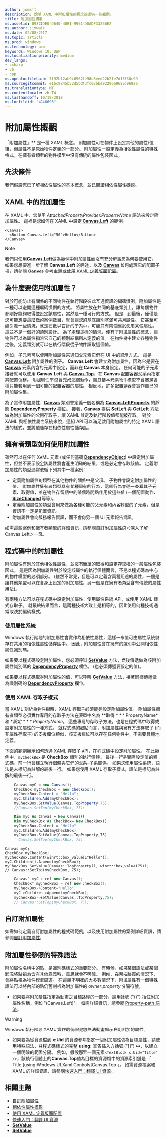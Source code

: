 ```yaml
---
author: jwmsft
description: 說明 XAML 中附加屬性的概念並提供一些範例。
title: 附加屬性概觀
ms.assetid: 098C1DE0-D640-48B1-9961-D0ADF33266E2
ms.author: jimwalk
ms.date: 02/08/2017
ms.topic: article
ms.prod: windows
ms.technology: uwp
keywords: Windows 10, UWP
ms.localizationpriority: medium
dev_langs:
- csharp
- vb
- cpp
ms.openlocfilehash: 7f92b12ab9c8962fe98d8eed22b21e7d10330c99
ms.sourcegitcommit: e16c9845b52d5bd43fc02bbe92296a9682d96926
ms.translationtype: MT
ms.contentlocale: zh-TW
ms.lasthandoff: 10/19/2018
ms.locfileid: "4946693"
---
```

# <a name="attached-properties-overview"></a>附加屬性概觀

「附加屬性」** 是一種 XAML 概念。 附加屬性可在物件上設定其他的屬性/值組，但屬性不是原始物件定義的一部分。 附加屬性一般定義為相依性屬性的特殊格式，在擁有者類型的物件模型中沒有傳統的屬性包裝函式。

## <a name="prerequisites"></a>先決條件

我們假設您已了解相依性屬性的基本概念，並已閱讀[相依性屬性概觀](dependency-properties-overview.md)。

## <a name="attached-properties-in-xaml"></a>XAML 中的附加屬性

在 XAML 中，您使用 _AttachedPropertyProvider.PropertyName_ 語法來設定附加屬性。 這裡是您如何在 XAML 中設定 [**Canvas.Left**](https://msdn.microsoft.com/library/windows/apps/hh759771) 的範例。

```xaml
<Canvas>
  <Button Canvas.Left="50">Hello</Button>
</Canvas>
```

> [!NOTE]
> 我們只使用[**Canvas.Left**](https://msdn.microsoft.com/library/windows/apps/hh759771)做為範例中附加屬性而沒有充分解說您為何要使用它。 如果您想要進一步了解 **Canvas.Left** 的用途，以及 [**Canvas**](https://msdn.microsoft.com/library/windows/apps/br209267) 如何處理它的配置子項，請參閱 [**Canvas**](https://msdn.microsoft.com/library/windows/apps/br209267) 參考主題或[使用 XAML 定義版面配置](https://msdn.microsoft.com/library/windows/apps/mt228350)。

## <a name="why-use-attached-properties"></a>為什麼要使用附加屬性？

對於可能防止有關係的不同物件在執行階段彼此互通資訊的編碼慣例，附加屬性是一種可以避開這種編碼慣例的方式。 將屬性放在共同的基底類別上，讓每個物件都剛好能夠取得並設定該屬性，當然是一種可行的方式。 但是，到最後，僅僅是您可能想要這麼做的案例數目，就會讓您的基底類別塞滿可共用屬性。 它甚至可能引發一些情況，就是在數以百計的子系中，可能只有兩個嘗試使用某個屬性。 這並不是一個好的類別設計。 為了處理這樣的情況，便有了附加屬性的概念，讓物件可以為屬性指派它自己的類別結構所未定義的值。 在物件樹中建立各種物件之後，定義類別就可以在執行階段從子物件讀取這個值。

例如，子元素可以使用附加屬性來通知父元素它們在 UI 中的顯示方式。 這是 [**Canvas.Left**](https://msdn.microsoft.com/library/windows/apps/hh759771) 附加屬性的例子。 **Canvas.Left** 會建立為附加屬性，因為它是要在 [**Canvas**](https://msdn.microsoft.com/library/windows/apps/br209267) 元素內含的元素中設定，而非在 **Canvas** 本身設定。 任何可能的子元素接著就可以使用 **Canvas.Left** 與 [**Canvas.Top**](https://msdn.microsoft.com/library/windows/apps/hh759772)，在 **Canvas** 配置容器父系內指定其配置位移。 附加屬性不但會完成這個動作，而且基本元素物件模型不會塞滿各種只能套用到一個可能的配置容器的屬性。 相反地，許多配置容器會實作自己的附加屬性集。

為了實作附加屬性，[**Canvas**](https://msdn.microsoft.com/library/windows/apps/br209267) 類別會定義一個名稱為 [**Canvas.LeftProperty**](https://msdn.microsoft.com/library/windows/apps/br209272) 的靜態 [**DependencyProperty**](https://msdn.microsoft.com/library/windows/apps/br242362) 欄位。 接著，**Canvas** 提供 [**SetLeft**](https://msdn.microsoft.com/library/windows/apps/br209273) 與 [**GetLeft**](https://msdn.microsoft.com/library/windows/apps/br209269) 方法做為附加屬性的公開存取子，讓 XAML 設定及執行階段值都能被存取。 對於 XAML 與相依性屬性系統來說，這組 API 可以滿足啟用附加屬性的特定 XAML 語法的樣式，並將值儲存在相依性屬性儲存區。

## <a name="how-the-owning-type-uses-attached-properties"></a>擁有者類型如何使用附加屬性

雖然可以在任何 XAML 元素 (或任何基礎 [**DependencyObject**](https://msdn.microsoft.com/library/windows/apps/br242356)) 中設定附加屬性，但並不表示設定該屬性將會產生明確的結果，或是必定會存取該值。 定義附加屬性的類型通常依循下列其中一種案例：

- 定義附加屬性的類型在其他物件的關係中是父項。 子物件會設定附加屬性的值。 附加屬性擁有者類型具有某種固有的行為，這個行為會逐一查看其子元素、取得值，並在物件存留期中的某個時間點作用於這些值 (一個配置動作、[**SizeChanged**](https://msdn.microsoft.com/library/windows/apps/br208742) 等等)。
- 定義附加屬性的類型會用來做為各種可能的父元素和內容模型的子元素，但是資訊不一定是配置資訊。
- 附加屬性會向服務報告資訊，而不會向另一個 UI 元素報告資訊。

如需這些案例和擁有者類型的詳細資訊，請參閱[自訂附加屬性](custom-attached-properties.md)的＜深入了解 Canvas.Left＞一節。

## <a name="attached-properties-in-code"></a>程式碼中的附加屬性

附加屬性有別於其他相依性屬性，並沒有簡單的取得和設定存取權的一般屬性包裝函式。 這是因為附加屬性對於設定該屬性的執行個體而言，不是以程式碼為中心的物件模型的必須部分。 (雖然不常見，但是可以定義含兩種用途的屬性，一個是讓其他類型可以在自身上設定的附加屬性，另一個是在擁有者類型含有傳統的屬性用法)。

有兩種方法可以在程式碼中設定附加屬性：使用屬性系統 API，或使用 XAML 樣式存取子。 就最終結果而言，這兩種技術大致上是相等的，因此使用何種技術通常取決於編碼樣式。

### <a name="using-the-property-system"></a>使用屬性系統

Windows 執行階段的附加屬性會實作為相依性屬性，這樣一來值可由屬性系統儲存在共用的相依性屬性儲存區中。 因此，附加屬性會在擁有的類別中公開相依性屬性識別碼。

如果要以程式碼設定附加屬性，您必須呼叫 [**SetValue**](https://msdn.microsoft.com/library/windows/apps/br242361) 方法，然後傳遞做為該附加屬性識別碼的 [**DependencyProperty**](https://msdn.microsoft.com/library/windows/apps/br242362) 欄位。 (也必須傳遞要設定的值)。

如果要以程式碼取得附加屬性的值，可以呼叫 [**GetValue**](https://msdn.microsoft.com/library/windows/apps/br242359) 方法，接著同樣傳遞做為識別碼的 [**DependencyProperty**](https://msdn.microsoft.com/library/windows/apps/br242362) 欄位。

### <a name="using-the-xaml-accessor-pattern"></a>使用 XAML 存取子樣式

當 XAML 剖析為物件樹時，XAML 存取子必須能夠設定附加屬性值。 附加屬性擁有者類型必須實作專用的存取子方法在表單中名為 **取得 * * * PropertyName*和 **設定 * * * PropertyName*。 這些專用的存取子方法，也是在程式碼中取得或設定附加屬性的一種方式。 就程式碼的觀點而言，附加屬性與擁有方法存取子 (而非屬性存取子) 的支援欄位類似，該支援欄位可以存在任何物件中，不需要具體地定義。

下面的範例顯示如何透過 XAML 存取子 API，在程式碼中設定附加屬性。 在此範例中，`myCheckBox` 是 [**CheckBox**](https://msdn.microsoft.com/library/windows/apps/br209316) 類別的執行個體。 最後一行是實際設定值的程式碼，前一行會建立執行個體與它們的父系-子系關係。 如果您使用屬性系統，語法是未標記為註解的最後一行。 如果您使用 XAML 存取子樣式，語法是標記為註解的最後一行。

```csharp
    Canvas myC = new Canvas();
    CheckBox myCheckBox = new CheckBox();
    myCheckBox.Content = "Hello";
    myC.Children.Add(myCheckBox);
    myCheckBox.SetValue(Canvas.TopProperty,75);
    //Canvas.SetTop(myCheckBox, 75);
```

```vb
    Dim myC As Canvas = New Canvas()
    Dim myCheckBox As CheckBox= New CheckBox()
    myCheckBox.Content = "Hello"
    myC.Children.Add(myCheckBox)
    myCheckBox.SetValue(Canvas.TopProperty,75)
    ' Canvas.SetTop(myCheckBox, 75)
```

```cppwinrt
Canvas myC;
CheckBox myCheckBox;
myCheckBox.Content(winrt::box_value(L"Hello"));
myC.Children().Append(myCheckBox);
myCheckBox.SetValue(Canvas::TopProperty(), winrt::box_value(75));
// Canvas::SetTop(myCheckBox, 75);
```

```cpp
    Canvas^ myC = ref new Canvas();
    CheckBox^ myCheckBox = ref new CheckBox();
    myCheckBox->Content="Hello";
    myC->Children->Append(myCheckBox);
    myCheckBox->SetValue(Canvas::TopProperty,75);
    // Canvas::SetTop(myCheckBox, 75);
```

## <a name="custom-attached-properties"></a>自訂附加屬性

如需如何定義自訂附加屬性的程式碼範例，以及使用附加屬性的案例詳細資訊，請參閱[自訂附加屬性](custom-attached-properties.md)。

## <a name="special-syntax-for-attached-property-references"></a>附加屬性參照的特殊語法

附加屬性名稱中的點，是識別碼樣式的重要部分。 有時候，如果某個語法或某個狀況將點視為含有其他意義時，意思就會不明確。 例如，在繫結路徑的情況下，會將點視為物件模型周遊。 在這類不明確的大多數情況下，附加屬性有一個特殊語法可以將內部的點仍舊剖析為附加屬性的 _owner_**.**_property_ 分隔符號。

- 如果要將附加屬性指定為動畫之目標路徑的一部分，請用括號 ("()") 括住附加屬性名稱，例如 "(Canvas.Left)"。 如需詳細資訊，請參閱 [Property-path 語法](property-path-syntax.md)。

> [!WARNING]
> Windows 執行階段 XAML 實作的侷限是您無法動畫顯示自訂附加的屬性。

- 如果要為從資源檔到 **x:Uid** 的資源參考指定一個附加屬性做為目標屬性，請使用特殊語法，將程式碼樣式的完整 **using:** 宣告插入方括弧 ("\[\]") 中，以建立一個明確的範圍分隔。 例如，假設那里一個元素`<TextBlock x:Uid="Title" />`，該執行個體上的**Canvas.Top**值為目標的資源檔中的資源索引鍵是 「 Title.\[using:Windows.UI.Xaml.Controls\]Canvas.Top 」。 如需資源檔案和 XAML 的詳細資訊，請參閱[快速入門：翻譯 UI 資源](https://msdn.microsoft.com/library/windows/apps/xaml/hh965329)。

## <a name="related-topics"></a>相關主題

- [自訂附加屬性](custom-attached-properties.md)
- [相依性屬性概觀](dependency-properties-overview.md)
- [使用 XAML 定義版面配置](https://msdn.microsoft.com/library/windows/apps/mt228350)
- [快速入門：翻譯 UI 資源](https://msdn.microsoft.com/library/windows/apps/hh943060)
- [**SetValue**](https://msdn.microsoft.com/library/windows/apps/br242361)
- [**SetValue**](https://msdn.microsoft.com/library/windows/apps/br242359)
